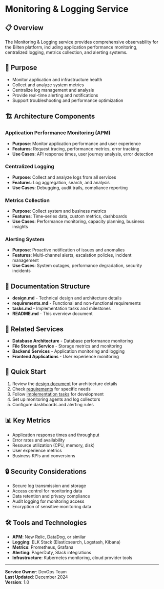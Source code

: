 # Monitoring & Logging Service

## 📋 Overview

The Monitoring & Logging service provides comprehensive observability for the Bilten platform, including application performance monitoring, centralized logging, metrics collection, and alerting systems.

## 🎯 Purpose

- Monitor application and infrastructure health
- Collect and analyze system metrics
- Centralize log management and analysis
- Provide real-time alerting and notifications
- Support troubleshooting and performance optimization

## 🏗️ Architecture Components

### Application Performance Monitoring (APM)
- **Purpose**: Monitor application performance and user experience
- **Features**: Request tracing, performance metrics, error tracking
- **Use Cases**: API response times, user journey analysis, error detection

### Centralized Logging
- **Purpose**: Collect and analyze logs from all services
- **Features**: Log aggregation, search, and analysis
- **Use Cases**: Debugging, audit trails, compliance reporting

### Metrics Collection
- **Purpose**: Collect system and business metrics
- **Features**: Time-series data, custom metrics, dashboards
- **Use Cases**: Performance monitoring, capacity planning, business insights

### Alerting System
- **Purpose**: Proactive notification of issues and anomalies
- **Features**: Multi-channel alerts, escalation policies, incident management
- **Use Cases**: System outages, performance degradation, security incidents

## 📁 Documentation Structure

- **design.md** - Technical design and architecture details
- **requirements.md** - Functional and non-functional requirements
- **tasks.md** - Implementation tasks and milestones
- **README.md** - This overview document

## 🔗 Related Services

- **Database Architecture** - Database performance monitoring
- **File Storage Service** - Storage metrics and monitoring
- **Backend Services** - Application monitoring and logging
- **Frontend Applications** - User experience monitoring

## 🚀 Quick Start

1. Review the [design document](design.md) for architecture details
2. Check [requirements](requirements.md) for specific needs
3. Follow [implementation tasks](tasks.md) for development
4. Set up monitoring agents and log collectors
5. Configure dashboards and alerting rules

## 📊 Key Metrics

- Application response times and throughput
- Error rates and availability
- Resource utilization (CPU, memory, disk)
- User experience metrics
- Business KPIs and conversions

## 🔒 Security Considerations

- Secure log transmission and storage
- Access control for monitoring data
- Data retention and privacy compliance
- Audit logging for monitoring access
- Encryption of sensitive monitoring data

## 🛠️ Tools and Technologies

- **APM**: New Relic, DataDog, or similar
- **Logging**: ELK Stack (Elasticsearch, Logstash, Kibana)
- **Metrics**: Prometheus, Grafana
- **Alerting**: PagerDuty, Slack integrations
- **Infrastructure**: Kubernetes monitoring, cloud provider tools

---

**Service Owner**: DevOps Team  
**Last Updated**: December 2024  
**Version**: 1.0
